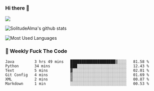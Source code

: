 ### Hi there 👋

<p>
  <a href="https://count.getloli.com/"><img src="https://count.getloli.com/get/@:solitudealma"></a>
</p>

![SolitudeAlma's github stats](https://github-readme-stats.vercel.app/api?username=solitudealma&show_icons=true&theme=radical)

![Most Used Languages](https://github-readme-stats.vercel.app/api/top-langs/?username=solitudealma&layout=compact&hide_border=true&theme=dark)
<!-- ![visitors](https://visitor-badge.glitch.me/badge?page_id=solitudealma.solitudealma.id) -->


### :dart: Weekly Fuck The Code

<!--START_SECTION:waka-->

```text
Java         3 hrs 49 mins   ████████████████████▒░░░░   81.58 %
Python       34 mins         ███░░░░░░░░░░░░░░░░░░░░░░   12.43 %
Text         5 mins          ▓░░░░░░░░░░░░░░░░░░░░░░░░   02.01 %
Git Config   4 mins          ▒░░░░░░░░░░░░░░░░░░░░░░░░   01.69 %
XML          2 mins          ▒░░░░░░░░░░░░░░░░░░░░░░░░   00.87 %
Markdown     1 min           ░░░░░░░░░░░░░░░░░░░░░░░░░   00.53 %
```

<!--END_SECTION:waka-->
